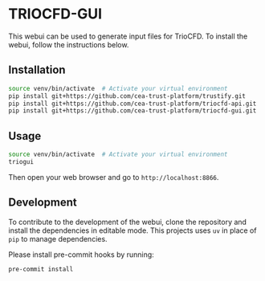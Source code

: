 # TRIOCFD-GUI

This webui can be used to generate input files for TrioCFD.
To install the webui, follow the instructions below.

## Installation

```bash
source venv/bin/activate  # Activate your virtual environment
pip install git+https://github.com/cea-trust-platform/trustify.git
pip install git+https://github.com/cea-trust-platform/triocfd-api.git
pip install git+https://github.com/cea-trust-platform/triocfd-gui.git
```

## Usage

```bash
source venv/bin/activate  # Activate your virtual environment
triogui
```

Then open your web browser and go to `http://localhost:8866`.


## Development

To contribute to the development of the webui, clone the repository and install
the dependencies in editable mode. This projects uses `uv` in place of `pip` to
manage dependencies.

Please install pre-commit hooks by running:

```bash
pre-commit install
```
